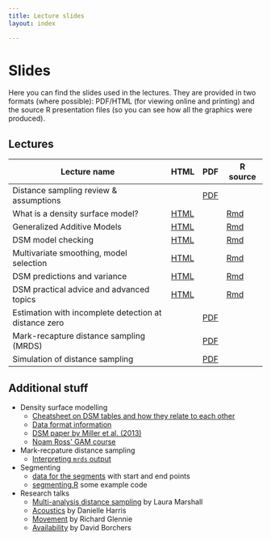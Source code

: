 ```yaml
---
title: Lecture slides
layout: index

---
```


# Slides

Here you can find the slides used in the lectures. They are provided in two formats (where possible): PDF/HTML (for viewing online and printing) and the source R presentation files (so you can see how all the graphics were produced).

## Lectures

Lecture name                                            |                       HTML                    | PDF                                    |            R source
--------------------------------------------------------|-----------------------------------------------|----------------------------------------|----------------------------------
Distance sampling review & assumptions                  |                                               | [PDF](slides/IntroTalk.pdf)            |
What is a density surface model?                        |  [HTML](slides/dsm1-what-is-a-dsm.html)       |                                        |[Rmd](slides/dsm1-what-is-a-dsm.Rmd)
Generalized Additive Models                             |  [HTML](slides/dsm2-gams.html)                |                                        |[Rmd](slides/dsm2-gams.Rmd)
DSM model checking                                      |  [HTML](slides/dsm3-model-checking.html)      |                                        |[Rmd](slides/dsm3-model-checking.Rmd)
Multivariate smoothing, model selection                 |  [HTML](slides/dsm4-multiple-smooths.html)    |                                        |[Rmd](slides/dsm4-multiple-smooths.Rmd)
DSM predictions and variance                            |  [HTML](slides/dsm5-prediction-variance.html) |                                        |[Rmd](slides/dsm5-prediction-variance.Rmd)
DSM practical advice and advanced topics                |  [HTML](slides/dsm6-practical-advice.html)    |                                        |[Rmd](slides/dsm6-practical-advice.Rmd)
Estimation with incomplete detection at distance zero   |                                               | [PDF](slides/mrds1-g0.pdf)             |
Mark-recapture distance sampling (MRDS)                 |                                               | [PDF](slides/mrds2-MRDS_in_R.pdf)      |
Simulation of distance sampling                         |                                               | [PDF](slides/DSsimLecture.pdf)         |


## Additional stuff

- Density surface modelling
  - [Cheatsheet on DSM tables and how they relate to each other](slides/dsm_tables.png)
  - [Data format information](slides/Data_format_for_distance_sampling_workshops.pdf)
  - [DSM paper by Miller et al. (2013)](https://besjournals.onlinelibrary.wiley.com/doi/full/10.1111/2041-210X.12105)
  - [Noam Ross' GAM course](https://noamross.github.io/gams-in-r-course/)
- Mark-recpature distance sampling
  - [Interpreting `mrds` output](slides/Interpreting_MRDS_output.pdf)
- Segmenting
  - [data for the segments](All_Waypoints_2003_Converted_RMR2018.csv) with start and end points
  - [segmenting.R](segmenting.R) some example code
- Research talks
  - [Multi-analysis distance sampling](slides/mads.pdf) by Laura Marshall
  - [Acoustics](slides/acoustics.pdf) by Danielle Harris
  - [Movement](slides/movement.pdf) by Richard Glennie
  - [Availability](slides/availability.pdf) by David Borchers
